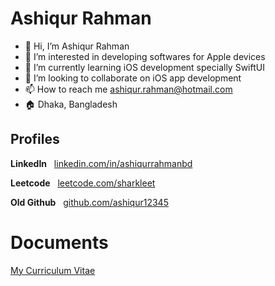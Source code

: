 # Ashiqur Rahman

- 👋 Hi, I’m Ashiqur Rahman
- 👀 I’m interested in developing softwares for Apple devices
- 🌱 I’m currently learning iOS development specially SwiftUI
- 💞️ I’m looking to collaborate on iOS app development
- 📫 How to reach me ashiqur.rahman@hotmail.com
- 🏠 Dhaka, Bangladesh

<!---
theashiq/theashiq is a ✨ special ✨ repository because its `README.md` (this file) appears on your GitHub profile.
You can click the Preview link to take a look at your changes.
--->

## Profiles

 **LinkedIn** &nbsp; [linkedin.com/in/ashiqurrahmanbd](https://www.linkedin.com/in/ashiqurrahmanbd)
 
 **Leetcode** &nbsp; [leetcode.com/sharkleet](https://leetcode.com/sharkleet)
 
 **Old Github** &nbsp; [github.com/ashiqur12345](https://github.com/ashiqur12345)  

# Documents
[My Curriculum Vitae](https://github.com/theashiq/theashiq.github.io/blob/main/AshiqurRahman-CV.pdf) 
